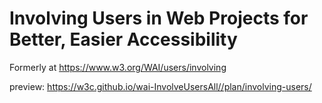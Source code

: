 # Involving Users in Web Projects for Better, Easier Accessibility
Formerly at https://www.w3.org/WAI/users/involving

preview: https://w3c.github.io/wai-InvolveUsersAll//plan/involving-users/ 
